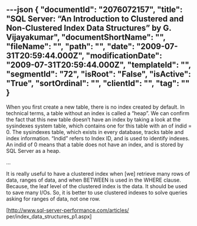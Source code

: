 ---json
{
  "documentId": "2076072157",
  "title": "SQL Server: “An Introduction to Clustered and Non-Clustered Index Data Structures” by G. Vijayakumar",
  "documentShortName": "",
  "fileName": "",
  "path": "",
  "date": "2009-07-31T20:59:44.000Z",
  "modificationDate": "2009-07-31T20:59:44.000Z",
  "templateId": "",
  "segmentId": "72",
  "isRoot": "False",
  "isActive": "True",
  "sortOrdinal": "",
  "clientId": "",
  "tag": ""
}
---

When you first create a new table, there is no index created by default. In technical terms, a table without an index is called a “heap”. We can confirm the fact that this new table doesn’t have an index by taking a look at the sysindexes system table, which contains one for this table with an of indid = 0. The sysindexes table, which exists in every database, tracks table and index information. “Indid” refers to Index ID, and is used to identify indexes. An indid of 0 means that a table does not have an index, and is stored by SQL Server as a heap.

…

It is really useful to have a clustered index when [we] retrieve many rows of data, ranges of data, and when BETWEEN is used in the WHERE clause. Because, the leaf level of the clustered index is the data. It should be used to save many I/Os. So, it is better to use clustered indexes to solve queries asking for ranges of data, not one row. 

[http://www.sql-server-performance.com/articles/
    per/index_data_structures_p1.aspx]
